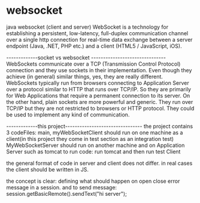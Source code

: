 # websocket
java websocket (client and server)
WebSocket is a technology for establishing a persistent, low-latency, full-duplex communication channel over a single http connection
 for real-time data exchange between a server endpoint (Java, .NET, PHP etc.) and a client (HTML5 / JavaScript, iOS).

-------------socket vs websocket -------------------------------
WebSockets communicate over a TCP (Transmission Control Protocol) connection and they use sockets in their implementation.
Even though they achieve (in general) similar things, yes, they are really different. WebSockets typically run from browsers 
connecting to Application Server over a protocol similar to HTTP that runs over TCP/IP. So they are primarily for Web Applications 
that require a permanent connection to its server. On the other hand, plain sockets are more powerful and generic.
 They run over TCP/IP but they are not restricted to browsers or HTTP protocol. They could be used to implement any kind of communication.

-------------this project--------------------------------
the project contains 3 codeFiles:
main, myWebSocketClient should run on one machine as a client(in this project they come in test section as an integration test)
MyWebSocketServer should run on another machine and on Application Server such as tomcat
to run code: run tomcat and then run test Client

the general format of code in server and client does not differ.
in real cases the client should be written in JS. 

the concept is clear:
defining what should happen on 
open
close
error
message
in a session.
and to send message:
session.getBasicRemote().sendText("hi server");


